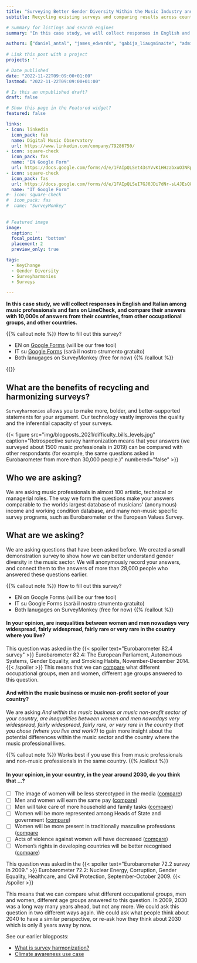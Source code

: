 ```yaml
---
title: "Surveying Better Gender Diversity Within the Music Industry and Audiences"
subtitle: Recycling existing surveys and comparing results across countries, occupational groups, and time

# Summary for listings and search engines
summary: "In this case study, we will collect responses in English and Italian among music professionals and fans on LineCheck, and compare their answers with 10,000s of answers from their countries, from other occupational groups, and other countries."

authors: ["daniel_antal", "james_edwards", "gabija_liaugminaite", "admin"]
 
# Link this post with a project
projects: ''

# Date published
date: "2022-11-22T09:09:00+01:00"
lastmod: "2022-11-22T09:09:00+01:00"

# Is this an unpublished draft?
draft: false

# Show this page in the Featured widget?
featured: false

links:
- icon: linkedin
  icon_pack: fab
  name: Digital Music Observatory
  url: https://www.linkedin.com/company/79286750/
- icon: square-check
  icon_pack: fas
  name: "EN Google Form"
  url: https://docs.google.com/forms/d/e/1FAIpQLSet43sYVvK1HHzabxuO3NRpdzKd2kLL4xwhaiiuwGmhJVqOVg/viewform?usp=sf_link
- icon: square-check
  icon_pack: fas
  url: https://docs.google.com/forms/d/e/1FAIpQLSeI7GJ0JDi7dNr-sL4JEsQ86ksNH00tqNSwmB4fEwBOBqseBA/viewform?usp=sf_link
  name: "IT Google Form"  
#- icon: square-check
#  icon_pack: fas
#  name: "SurveyMonkey"
  
  
# Featured image
image:
  caption: ''
  focal_point: "bottom"
  placement: 2
  preview_only: true

tags:
  - KeyChange
  - Gender Diversity
  - Surveyharmonies
  - Surveys
  
---
```


**In this case study, we will collect responses in English and Italian among music professionals and fans on LineCheck, and compare their answers with 10,000s of answers from their countries, from other occupational groups, and other countries.**

{{% callout note %}}
How to fill out this survey?
- EN on [Google Forms](https://docs.google.com/forms/d/e/1FAIpQLSet43sYVvK1HHzabxuO3NRpdzKd2kLL4xwhaiiuwGmhJVqOVg/viewform?usp=sf_link) (will be our free tool) 
- IT su [Google Forms](https://docs.google.com/forms/d/e/1FAIpQLSeI7GJ0JDi7dNr-sL4JEsQ86ksNH00tqNSwmB4fEwBOBqseBA/viewform?usp=sf_link) (sarà il nostro strumento gratuito)
- Both lanugages on SurveyMonkey (free for now)
{{% /callout %}}

{{<toc>}}

## What are the benefits of recycling and harmonizing surveys?

`Surveyharmonies` allows you to make more, bolder, and better-supported statements for your argument. Our technology vastly improves the quality and the inferential capacity of your surveys. 

{{< figure src="img/blogposts_2021/difficulty_bills_levels.jpg" caption="Retrospective survey harmonization means that your answers (we surveyed about 1500 music professionals in 2019) can be compared with other respondants (for example, the same questions asked in Eurobarometer from more than 30,000 people.)" numbered="false" >}}


## Who we are asking?

We are asking music professionals in almost 100 artistic, technical or managerial roles.  The way we form the questions make your answers comparable to the worlds largest database of musicians' (anonymous) income and working condition database, and many non-music specific survey programs, such as Eurobarometer or the European Values Survey.

## What are we asking?

We are asking questions that have been asked before.  We created a small demonstration survey to show how we can better understand gender diversity in the music sector.  We will anonymously record your answers, and connect them to the answers of more than 28,000 people who answered these questions earlier.  

{{% callout note %}}
How to fill out this survey?
- EN on Google Forms (will be our free tool) 
- IT su Google Forms (sarà il nostro strumento gratuito)
- Both lanugages on SurveyMonkey (free for now)
{{% /callout %}}

#### In your opinion, are inequalities between women and men nowadays very widespread, fairly widespread, fairly rare or very rare in the country where you live?

This question was asked in the {{< spoiler text="Eurobarometer 82.4 survey" >}}
Eurobarometer 82.4: The European Parliament, Autonomous Systems, Gender Equality, and Smoking Habits, November-December 2014.
{{< /spoiler >}}
This means that we can [compare](https://www.icpsr.umich.edu/web/ICPSR/studies/36664/datasets/0001/variables/QB2?archive=icpsr) what different occupational groups, men and women, different age groups answered to this question.



#### And within the music business or music non-profit sector of your country?

We are asking _And within the music business or music non-profit sector of your country, are inequalities between women and men nowadays very widespread, fairly widespread, fairly rare, or very rare in the country that you chose (where you live and work?)_  to gain more insight about the potential differences within the music sector and the country where the music professional lives.

{{% callout note %}}
Works best if you use this from music professionals and non-music professionals in the same country.
{{% /callout %}}

#### In your opinion, in your country, in the year around 2030, do you think that …?

- [ ] The image of women will be less stereotyped in the media ([compare](https://www.icpsr.umich.edu/web/ICPSR/studies/28186/datasets/0001/variables/QC16_1?archive=ICPSR))
- [ ] Men and women will earn the same pay ([compare](https://www.icpsr.umich.edu/web/ICPSR/studies/28186/datasets/0001/variables/QC16_2?archive=ICPSR))
- [ ] Men will take care of more household and family tasks ([compare](https://www.icpsr.umich.edu/web/ICPSR/studies/28186/datasets/0001/variables/QC16_3?archive=ICPSR))
- [ ] Women will be more represented among Heads of State and government ([compare](https://www.icpsr.umich.edu/web/ICPSR/studies/28186/datasets/0001/variables/QC16_4?archive=ICPSR))
- [ ] Women will be more present in traditionally masculine professions ([compare](https://www.icpsr.umich.edu/web/ICPSR/studies/28186/datasets/0001/variables/QC16_5?archive=ICPSR)
- [ ] Acts of violence against women will have decreased ([compare](https://www.icpsr.umich.edu/web/ICPSR/studies/28186/datasets/0001/variables/QC16_6?archive=ICPSR))
- [ ] Women’s rights in developing countries will be better recognised ([compare](https://www.icpsr.umich.edu/web/ICPSR/studies/28186/datasets/0001/variables/QC16_7?archive=ICPSR))

This question was asked in the {{< spoiler text="Eurobarometer 72.2 survey in 2009." >}}
Eurobarometer 72.2: Nuclear Energy, Corruption, Gender Equality, Healthcare, and Civil Protection, September-October 2009.
{{< /spoiler >}}

This means that we can compare what different occupational groups, men and women, different age groups answered to this question. In 2009, 2030 was a long way many years ahead, but not any more. We could ask this question in two different ways again.  We could ask what people think about 2040 to have a similar perspective, or re-ask how they think about 2030 which is only 8 years away by now. 

See our earlier blogposts: 
- [What is survey harmonization?](https://music.dataobservatory.eu/post/2022-02-16-survey-harmonization/)
- [Climate awareness use case](https://music.dataobservatory.eu/post/2021-03-05-retroharmonize-climate/)
